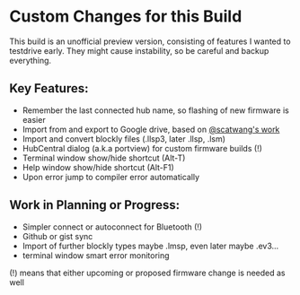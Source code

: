 # Custom Changes for this Build

This build is an unofficial preview version, consisting of features I wanted to testdrive early. They might cause instability, so be careful and backup everything.

## Key Features:
- Remember the last connected hub name, so flashing of new firmware is easier
- Import from and export to Google drive, based on [@scatwang's work](https://github.com/scatwang/pybricks-code)
- Import and convert blockly files (.llsp3, later .llsp, .lsm)
- HubCentral dialog (a.k.a portview) for custom firmware builds (!)
- Terminal window show/hide shortcut (Alt-T)
- Help window show/hide shortcut (Alt-F1)
- Upon error jump to compiler error automatically

## Work in Planning or Progress:
- Simpler connect or autoconnect for Bluetooth (!)
- Github or gist sync
- Import of further blockly types maybe .lmsp, even later maybe .ev3...
- terminal window smart error monitoring

(!) means that either upcoming or proposed firmware change is needed as well